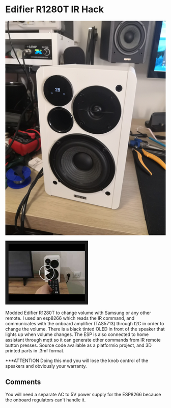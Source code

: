 # Edifier R1280T IR Hack

![alt text](https://github.com/liliumjsn/Edifier_R1280T_IR_Hack/blob/main/Photos/IMG_20220609_185720.jpg?raw=true)

<a href="http://www.youtube.com/watch?feature=player_embedded&v=eyL97ZMiG40
" target="_blank"><img src="https://github.com/liliumjsn/Edifier_R1280T_IR_Hack/blob/main/Photos/62a31fe698654-fbutube-0.jpg" 
alt="IMAGE ALT TEXT HERE" width="240" height="180" border="10" /></a>

Modded Edifier R1280T to change volume with Samsung or any other remote. I used an esp8266 which reads the IR command, and communicates with the onboard amplifier (TAS5713) through I2C in order to change the volume. There is a black tinted OLED in front of the speaker that lights up when volume changes. The ESP is also connected to home assistant through mqtt so it can generate other commands from IR remote button presses. Source code available as a platformio project, and 3D printed parts in .3mf format.


***ATTENTION Doing this mod you will lose the knob control of the speakers and obviously your warranty.

## Comments

You will need a separate AC to 5V power supply for the ESP8266 because the onboard regulators can't handle it.
